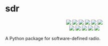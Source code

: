 # sdr

<div align=center>
  <a href="https://pypi.org/project/sdr"><img src="https://img.shields.io/pypi/v/sdr"></a>
  <a href="https://pypi.org/project/sdr"><img src="https://img.shields.io/pypi/pyversions/sdr"></a>
  <a href="https://pypi.org/project/sdr"><img src="https://img.shields.io/pypi/wheel/sdr"></a>
  <a href="https://pypistats.org/packages/sdr"><img src="https://img.shields.io/pypi/dm/sdr"></a>
  <a href="https://pypi.org/project/sdr"><img src="https://img.shields.io/pypi/l/sdr"></a>
  <a href="https://twitter.com/sdr_py"><img src="https://img.shields.io/static/v1?label=follow&message=@sdr_py&color=blue&logo=twitter"></a>
</div>

<div align=center>
  <a href="https://github.com/mhostetter/sdr/actions/workflows/docs.yaml"><img src="https://github.com/mhostetter/sdr/actions/workflows/docs.yaml/badge.svg"></a>
  <a href="https://github.com/mhostetter/sdr/actions/workflows/lint.yaml"><img src="https://github.com/mhostetter/sdr/actions/workflows/lint.yaml/badge.svg"></a>
  <a href="https://github.com/mhostetter/sdr/actions/workflows/build.yaml"><img src="https://github.com/mhostetter/sdr/actions/workflows/build.yaml/badge.svg"></a>
  <a href="https://github.com/mhostetter/sdr/actions/workflows/test.yaml"><img src="https://github.com/mhostetter/sdr/actions/workflows/test.yaml/badge.svg"></a>
  <a href="https://codecov.io/gh/mhostetter/sdr"><img src="https://codecov.io/gh/mhostetter/sdr/branch/master/graph/badge.svg?token=3FJML79ZUK"></a>
</div>

A Python package for software-defined radio.
